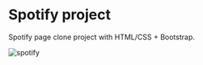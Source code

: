 # Spotify project
Spotify page clone project with HTML/CSS + Bootstrap.

![spotify](https://user-images.githubusercontent.com/62626014/121446085-2554de00-c969-11eb-92c5-193e01282fa2.png)
